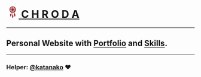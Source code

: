 # [![dreamcatcher](https://raw.githubusercontent.com/chroda/chroda.github.io/master/favicon.png) C H R O D A](http://chroda.com.br)
---
## Personal Website with [Portfolio](http://chroda.com.br/#portfolio) and [Skills](http://chroda.com.br/#skills).
---
### Helper: [@katanako](https://github.com/katanako)  :heart:
